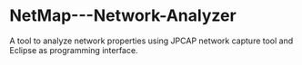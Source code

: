 # NetMap---Network-Analyzer
A tool to analyze network properties using JPCAP network capture tool and Eclipse as programming interface.
